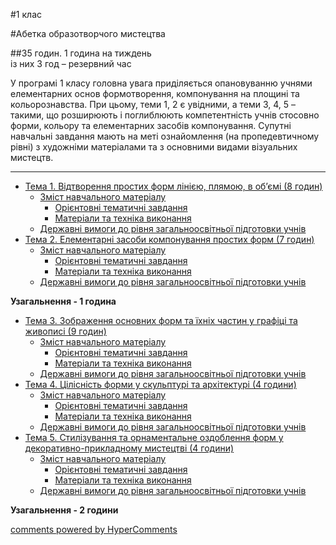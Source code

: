 <div id="hypercomments_widget" class="js-hypercomments-widget invisible"></div>

#1 клас

#Абетка образотворчого мистецтва 

##35 годин. 1 година на тиждень<br>із них 3 год – резервний час

У програмі 1 класу головна увага приділяється опановуванню учнями елементарних основ формотворення, компонування на площині та кольорознавства. При цьому, теми 1, 2 є увідними, а теми 3, 4, 5 – такими, що розширюють і поглиблюють компетентність учнів стосовно форми, кольору та елементарних засобів компонування. Супутні навчальні завдання мають на меті ознайомлення (на пропедевтичному рівні) з художніми матеріалами та з основними видами візуальних мистецтв.
<hr>

*	[Тема 1.  Відтворення простих форм лінією, плямою, в об’ємі (8 годин)](vidtvorennya_prostykh_form_liniieyu_pliamoiu_v_obyemi.md)
	*	[Зміст навчального матеріалу](zmist_navchalnoho_materialu1.md)
		*	[Орієнтовні тематичні завдання](oriientovny_tematychni_zavdannya1.md)
		*	[Матеріали та техніка виконання](materialy_ta_tekhnika_vykonannya1.md)
	*	[Державні вимоги до рівня загальноосвітньої підготовки учнів](derzhavni_vymohy_do_rivnya_zahalnoosvitnoi_pidhotovky_uchnyv1.md)
*	[Тема 2.  Елементарні засоби компонування простих форм (7 годин)](elementarny_zasoby_komponuvannya_prostykh_form.md)
	*	[Зміст навчального матеріалу](zmist_navchalnoho_materialu2.md)
		*	[Орієнтовні тематичні завдання](oriientovny_tematychni_zavdannya2.md)
		*	[Матеріали та техніка виконання](materialy_ta_tekhnika_vykonannya2.md)
	*	[Державні вимоги до рівня загальноосвітньої підготовки учнів](derzhavni_vymohy_do_rivnya_zahalnoosvitnoi_pidhotovky_uchnyv2.md)

**Узагальнення - 1 година**

*	[Тема 3.  Зображення основних форм та їхніх частин у графіці та живописі (9 годин)](zobrazhennya_osnovnykh_form_ta_yikhnikh_chastyn_u_hrafitsi_ta_zhyvopysi.md)
	*	[Зміст навчального матеріалу](zmist_navchalnoho_materialu3.md)
		*	[Орієнтовні тематичні завдання](oriientovny_tematychni_zavdannya3.md)
		*	[Матеріали та техніка виконання](materialy_ta_tekhnika_vykonannya3.md)
	*	[Державні вимоги до рівня загальноосвітньої підготовки учнів](derzhavni_vymohy_do_rivnya_zahalnoosvitnoi_pidhotovky_uchnyv3.md)
*	[Тема 4.  Цілісність форми у скульптурі та архітектурі (4 години)](tsilisnist_formy_u_skulpturi_ta_arkhitekturi.md)
	*	[Зміст навчального матеріалу](zmist_navchalnoho_materialu4.md)
		*	[Орієнтовні тематичні завдання](oriientovny_tematychni_zavdannya4.md)
		*	[Матеріали та техніка виконання](materialy_ta_tekhnika_vykonannya4.md)
	*	[Державні вимоги до рівня загальноосвітньої підготовки учнів](derzhavni_vymohy_do_rivnya_zahalnoosvitnoi_pidhotovky_uchnyv4.md)
*	[Тема 5.  Стилізування та орнаментальне оздоблення форм у декоративно-прикладному мистецтві (4 години)](stylizuvannya_ta_ornamentalne_ozdoblennya_form_u_dekoratyvno_prykladnomu_mystetstvi.md)
	*	[Зміст навчального матеріалу](zmist_navchalnoho_materialu5.md)
		*	[Орієнтовні тематичні завдання](oriientovny_tematychni_zavdannya5.md)
		*	[Матеріали та техніка виконання](materialy_ta_tekhnika_vykonannya5.md)
	*	[Державні вимоги до рівня загальноосвітньої підготовки учнів](derzhavni_vymohy_do_rivnya_zahalnoosvitnoi_pidhotovky_uchnyv5.md)

**Узагальнення - 2 години**


<div class="js-hypercomments-container">
    <a href="http://hypercomments.com" class="hc-link" title="comments widget">comments powered by HyperComments</a>
</div>